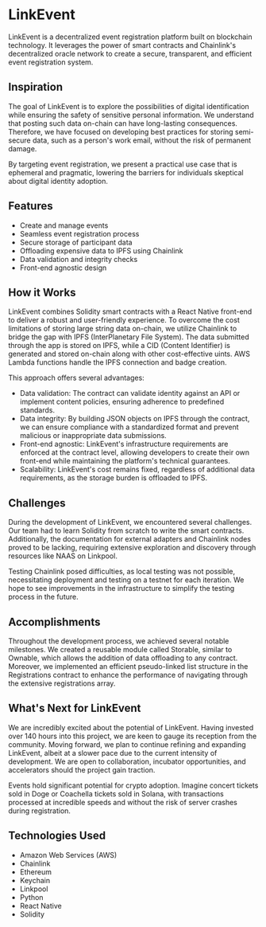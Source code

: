 # LinkEvent

LinkEvent is a decentralized event registration platform built on blockchain technology. It leverages the power of smart contracts and Chainlink's decentralized oracle network to create a secure, transparent, and efficient event registration system.

## Inspiration

The goal of LinkEvent is to explore the possibilities of digital identification while ensuring the safety of sensitive personal information. We understand that posting such data on-chain can have long-lasting consequences. Therefore, we have focused on developing best practices for storing semi-secure data, such as a person's work email, without the risk of permanent damage.

By targeting event registration, we present a practical use case that is ephemeral and pragmatic, lowering the barriers for individuals skeptical about digital identity adoption.

## Features

- Create and manage events
- Seamless event registration process
- Secure storage of participant data
- Offloading expensive data to IPFS using Chainlink
- Data validation and integrity checks
- Front-end agnostic design

## How it Works

LinkEvent combines Solidity smart contracts with a React Native front-end to deliver a robust and user-friendly experience. To overcome the cost limitations of storing large string data on-chain, we utilize Chainlink to bridge the gap with IPFS (InterPlanetary File System). The data submitted through the app is stored on IPFS, while a CID (Content Identifier) is generated and stored on-chain along with other cost-effective uints. AWS Lambda functions handle the IPFS connection and badge creation.

This approach offers several advantages:

- Data validation: The contract can validate identity against an API or implement content policies, ensuring adherence to predefined standards.
- Data integrity: By building JSON objects on IPFS through the contract, we can ensure compliance with a standardized format and prevent malicious or inappropriate data submissions.
- Front-end agnostic: LinkEvent's infrastructure requirements are enforced at the contract level, allowing developers to create their own front-end while maintaining the platform's technical guarantees.
- Scalability: LinkEvent's cost remains fixed, regardless of additional data requirements, as the storage burden is offloaded to IPFS.

## Challenges

During the development of LinkEvent, we encountered several challenges. Our team had to learn Solidity from scratch to write the smart contracts. Additionally, the documentation for external adapters and Chainlink nodes proved to be lacking, requiring extensive exploration and discovery through resources like NAAS on Linkpool.

Testing Chainlink posed difficulties, as local testing was not possible, necessitating deployment and testing on a testnet for each iteration. We hope to see improvements in the infrastructure to simplify the testing process in the future.

## Accomplishments

Throughout the development process, we achieved several notable milestones. We created a reusable module called Storable, similar to Ownable, which allows the addition of data offloading to any contract. Moreover, we implemented an efficient pseudo-linked list structure in the Registrations contract to enhance the performance of navigating through the extensive registrations array.

## What's Next for LinkEvent

We are incredibly excited about the potential of LinkEvent. Having invested over 140 hours into this project, we are keen to gauge its reception from the community. Moving forward, we plan to continue refining and expanding LinkEvent, albeit at a slower pace due to the current intensity of development. We are open to collaboration, incubator opportunities, and accelerators should the project gain traction.

Events hold significant potential for crypto adoption. Imagine concert tickets sold in Doge or Coachella tickets sold in Solana, with transactions processed at incredible speeds and without the risk of server crashes during registration.

## Technologies Used

- Amazon Web Services (AWS)
- Chainlink
- Ethereum
- Keychain
- Linkpool
- Python
- React Native
- Solidity
